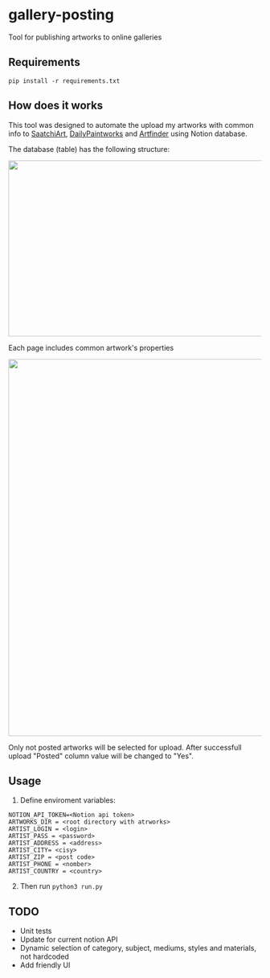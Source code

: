 # gallery-posting
Tool for publishing artworks to online galleries

## Requirements

 `pip install -r requirements.txt`

## How does it works

This tool was designed to automate the upload my artworks with common info to [SaatchiArt](https://www.saatchiart.com/), [DailyPaintworks](https://www.dailypaintworks.com/) and [Artfinder](https://www.artfinder.com/#/)
using Notion database.

The database (table) has the following structure:

<img src="https://user-images.githubusercontent.com/62947325/217303497-a3da9eab-c521-4580-9f4a-7597f7235516.png" width="600" height="350">

Each page includes common artwork's properties

<img src="https://user-images.githubusercontent.com/62947325/217301913-b7c0dab7-2688-4c9e-b92f-dd571c061fe1.png" width="800" height="750">

Only not posted artworks will be selected for upload. After successfull upload "Posted" column value will be changed to "Yes".

## Usage

1. Define enviroment variables:

```
NOTION_API_TOKEN=<Notion api token>
ARTWORKS_DIR = <root directory with atrworks>
ARTIST_LOGIN = <login>
ARTIST_PASS = <password>
ARTIST_ADDRESS = <address>
ARTIST_CITY= <cisy>
ARTIST_ZIP = <post code>
ARTIST_PHONE = <nomber>
ARTIST_COUNTRY = <country>
```

2. Then run
`python3 run.py`

## TODO
* Unit tests
* Update for current notion API
* Dynamic selection of category, subject, mediums, styles and materials, not hardcoded
* Add friendly UI
